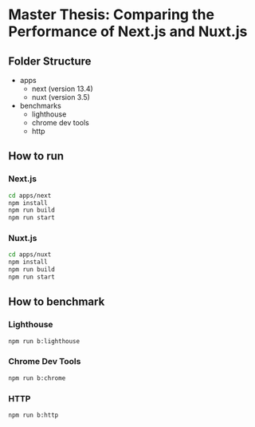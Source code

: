 # Master Thesis: Comparing the Performance of Next.js and Nuxt.js

## Folder Structure

- apps
  - next (version 13.4)
  - nuxt (version 3.5)
- benchmarks
  - lighthouse
  - chrome dev tools
  - http 

## How to run

### Next.js

```bash
cd apps/next
npm install
npm run build
npm run start
```

### Nuxt.js

```bash
cd apps/nuxt
npm install
npm run build
npm run start
```

## How to benchmark

### Lighthouse

```bash
npm run b:lighthouse
```

### Chrome Dev Tools

```bash
npm run b:chrome
```

### HTTP

```bash
npm run b:http
```

